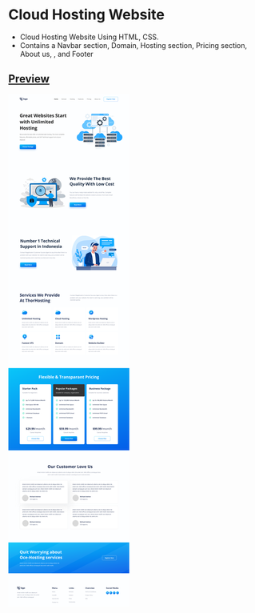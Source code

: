 # Cloud Hosting Website
* Cloud Hosting Website Using HTML, CSS.
* Contains a Navbar section, Domain, Hosting section, Pricing section, About us, , and Footer

## [Preview](https://jaydev-cloud-hosting-project-11.netlify.app/)

![screenshot](./Hosting%20Landing%20Page.png)
